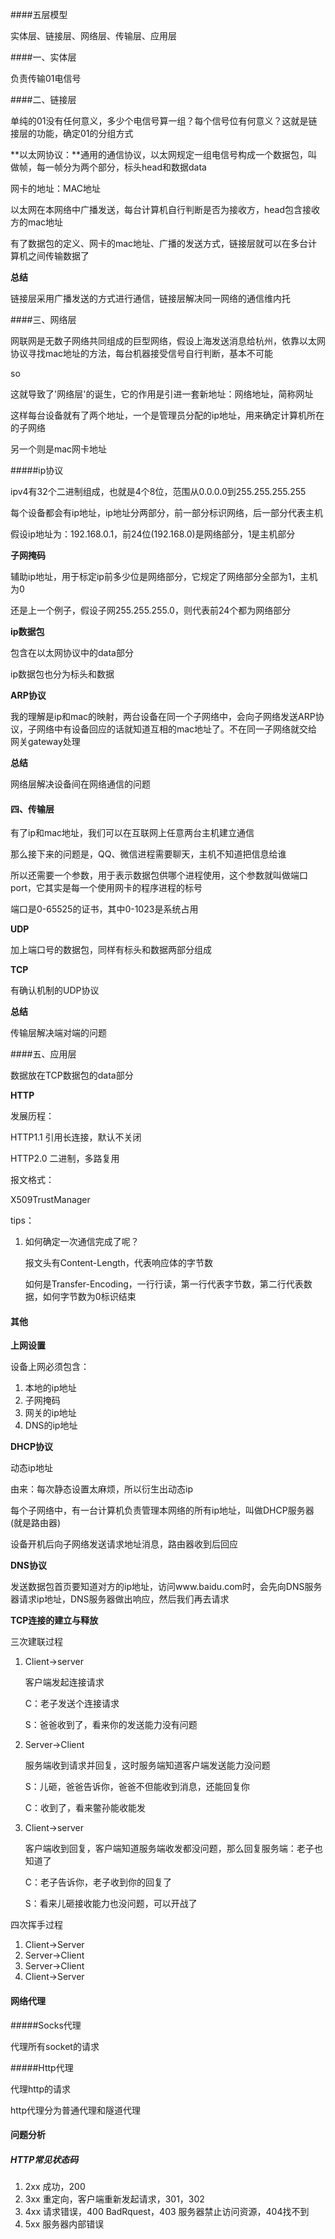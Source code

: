 ####五层模型

实体层、链接层、网络层、传输层、应用层

####一、实体层

负责传输01电信号

####二、链接层

单纯的01没有任何意义，多少个电信号算一组？每个信号位有何意义？这就是链接层的功能，确定01的分组方式

**以太网协议：**通用的通信协议，以太网规定一组电信号构成一个数据包，叫做帧，每一帧分为两个部分，标头head和数据data

网卡的地址：MAC地址

以太网在本网络中广播发送，每台计算机自行判断是否为接收方，head包含接收方的mac地址

有了数据包的定义、网卡的mac地址、广播的发送方式，链接层就可以在多台计算机之间传输数据了

**总结**

链接层采用广播发送的方式进行通信，链接层解决同一网络的通信维内托

####三、网络层

网联网是无数子网络共同组成的巨型网络，假设上海发送消息给杭州，依靠以太网协议寻找mac地址的方法，每台机器接受信号自行判断，基本不可能

so

这就导致了'网络层'的诞生，它的作用是引进一套新地址：网络地址，简称网址

这样每台设备就有了两个地址，一个是管理员分配的ip地址，用来确定计算机所在的子网络

另一个则是mac网卡地址

#####ip协议

ipv4有32个二进制组成，也就是4个8位，范围从0.0.0.0到255.255.255.255

每个设备都会有ip地址，ip地址分两部分，前一部分标识网络，后一部分代表主机

假设ip地址为：192.168.0.1，前24位(192.168.0)是网络部分，1是主机部分

**子网掩码**

辅助ip地址，用于标定ip前多少位是网络部分，它规定了网络部分全部为1，主机为0

还是上一个例子，假设子网255.255.255.0，则代表前24个都为网络部分

**ip数据包**

包含在以太网协议中的data部分

ip数据包也分为标头和数据

**ARP协议**

我的理解是ip和mac的映射，两台设备在同一个子网络中，会向子网络发送ARP协议，子网络中有设备回应的话就知道互相的mac地址了。不在同一子网络就交给网关gateway处理

**总结**

网络层解决设备间在网络通信的问题

#### 四、传输层

有了ip和mac地址，我们可以在互联网上任意两台主机建立通信

那么接下来的问题是，QQ、微信进程需要聊天，主机不知道把信息给谁

所以还需要一个参数，用于表示数据包供哪个进程使用，这个参数就叫做端口port，它其实是每一个使用网卡的程序进程的标号

端口是0-65525的证书，其中0-1023是系统占用

**UDP**

加上端口号的数据包，同样有标头和数据两部分组成

**TCP**

有确认机制的UDP协议

**总结**

传输层解决端对端的问题

####五、应用层

数据放在TCP数据包的data部分

**HTTP**

发展历程：

HTTP1.1 引用长连接，默认不关闭

HTTP2.0 二进制，多路复用

报文格式：

X509TrustManager

tips：

1. 如何确定一次通信完成了呢？

   报文头有Content-Length，代表响应体的字节数

   如何是Transfer-Encoding，一行行读，第一行代表字节数，第二行代表数据，如何字节数为0标识结束

#### 其他

**上网设置**

设备上网必须包含：

1. 本地的ip地址
2. 子网掩码
3. 网关的ip地址
4. DNS的ip地址

**DHCP协议**

动态ip地址

由来：每次静态设置太麻烦，所以衍生出动态ip

每个子网络中，有一台计算机负责管理本网络的所有ip地址，叫做DHCP服务器(就是路由器)

设备开机后向子网络发送请求地址消息，路由器收到后回应

**DNS协议**

发送数据包首页要知道对方的ip地址，访问www.baidu.com时，会先向DNS服务器请求ip地址，DNS服务器做出响应，然后我们再去请求

**TCP连接的建立与释放**

三次建联过程

1. Client->server 

   客户端发起连接请求

   C：老子发送个连接请求

   S：爸爸收到了，看来你的发送能力没有问题

2. Server->Client

   服务端收到请求并回复，这时服务端知道客户端发送能力没问题

   S：儿砸，爸爸告诉你，爸爸不但能收到消息，还能回复你

   C：收到了，看来鳖孙能收能发

3. Client->server

   客户端收到回复，客户端知道服务端收发都没问题，那么回复服务端：老子也知道了

   C：老子告诉你，老子收到你的回复了

   S：看来儿砸接收能力也没问题，可以开战了

四次挥手过程

1. Client->Server
2. Server->Client
3. Server->Client
4. Client->Server

#### 网络代理

#####Socks代理

代理所有socket的请求

#####Http代理

代理http的请求

http代理分为普通代理和隧道代理

#### 问题分析

##### HTTP常见状态码

1. 2xx 成功，200
2. 3xx 重定向，客户端重新发起请求，301，302
3. 4xx 请求错误，400 BadRquest，403 服务器禁止访问资源，404找不到
4. 5xx 服务器内部错误